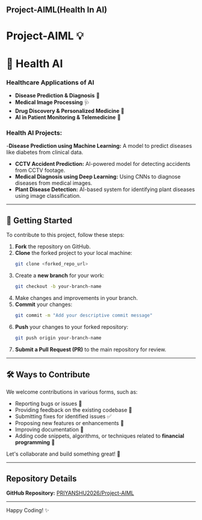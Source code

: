 ## Project-AIML(Health In AI)
# <a name="top"></a>Project-AIML 💡


# 🏥 Health AI

### Healthcare Applications of AI
- **Disease Prediction & Diagnosis** 🏥
- **Medical Image Processing** 🩺
- **Drug Discovery & Personalized Medicine** 💊
- **AI in Patient Monitoring & Telemedicine** 📡

### Health AI Projects:
-**Disease Prediction using Machine Learning:** A model to predict diseases like diabetes from clinical data.
- **CCTV Accident Prediction:** AI-powered model for detecting accidents from CCTV footage.
- **Medical Diagnosis using Deep Learning:** Using CNNs to diagnose diseases from medical images.
- **Plant Disease Detection:** AI-based system for identifying plant diseases using image classification.

---

## 🚀 Getting Started 

To contribute to this project, follow these steps:

1. **Fork** the repository on GitHub.
2. **Clone** the forked project to your local machine:
   ```bash
   git clone <forked_repo_url>
   ```
3. Create a **new branch** for your work:
   ```bash
   git checkout -b your-branch-name
   ```
4. Make changes and improvements in your branch.
5. **Commit** your changes:
   ```bash
   git commit -m "Add your descriptive commit message"
   ```
6. **Push** your changes to your forked repository:
   ```bash
   git push origin your-branch-name
   ```
7. **Submit a Pull Request (PR)** to the main repository for review.

---

## 🛠️ Ways to Contribute 

We welcome contributions in various forms, such as:

- Reporting bugs or issues 🐞
- Providing feedback on the existing codebase 💬
- Submitting fixes for identified issues ✅
- Proposing new features or enhancements 🚀
- Improving documentation 📝
- Adding code snippets, algorithms, or techniques related to **financial programming** 💼

Let's collaborate and build something great! 💪

---

## Repository Details 

**GitHub Repository:** [PRIYANSHU2026/Project-AIML](https://github.com/PRIYANSHU2026/Project-AIML)

---

Happy Coding! ✨


